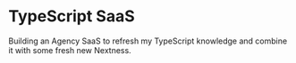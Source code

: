 # TypeScript SaaS

Building an Agency SaaS to refresh my TypeScript knowledge and combine it with some fresh new Nextness.
